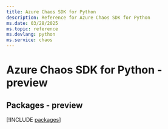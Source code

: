 ```yaml
---
title: Azure Chaos SDK for Python
description: Reference for Azure Chaos SDK for Python
ms.date: 03/28/2025
ms.topic: reference
ms.devlang: python
ms.service: chaos
---
```

# Azure Chaos SDK for Python - preview
## Packages - preview
[!INCLUDE [packages](chaos-index.md)]